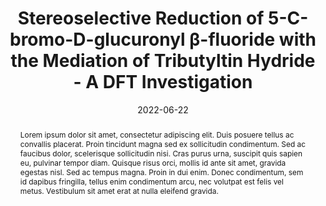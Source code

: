 ---
title: "Stereoselective Reduction of 5-C-bromo-D-glucuronyl β-fluoride with the Mediation of Tributyltin Hydride - A DFT Investigation"
summary: Supervised by Prof. Elizabeth Krenske
authors:
- admin
date: 2022-06-22
doi: ""

abstract: Lorem ipsum dolor sit amet, consectetur adipiscing elit. Duis posuere tellus ac convallis placerat. Proin tincidunt magna sed ex sollicitudin condimentum. Sed ac faucibus dolor, scelerisque sollicitudin nisi. Cras purus urna, suscipit quis sapien eu, pulvinar tempor diam. Quisque risus orci, mollis id ante sit amet, gravida egestas nisl. Sed ac tempus magna. Proin in dui enim. Donec condimentum, sem id dapibus fringilla, tellus enim condimentum arcu, nec volutpat est felis vel metus. Vestibulum sit amet erat at nulla eleifend gravida.

tags:
  - DFT
  - Gaussian
featured: false

url_poster: '#'

image:
  caption: 'Image credit: Huiwen Tan'
  focal_point: ""
  preview_only: ture

projects: []

slides: ""
---